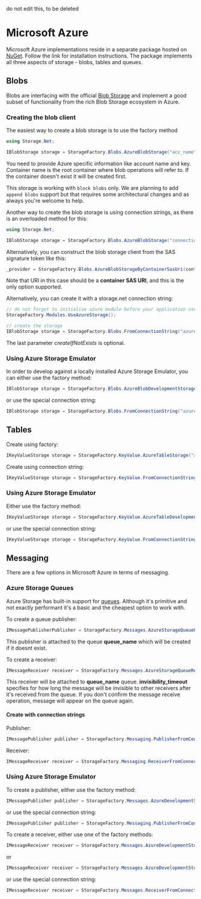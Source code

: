 do not edit this, to be deleted

# Microsoft Azure

Microsoft Azure implementations reside in a separate package hosted on [NuGet](https://www.nuget.org/packages/Storage.Net.Microsoft.Azure/). Follow the link for installation instructions. The package implements all three aspects of storage - blobs, tables and queues.

## Blobs

Blobs are interfacing with the official [Blob Storage](https://azure.microsoft.com/en-gb/services/storage/blobs/) and implement a good subset of functionality from the rich Blob Storage ecosystem in Azure.

### Creating the blob client

The easiest way to create a blob storage is to use the factory method

```csharp
using Storage.Net;

IBlobStorage storage = StorageFactory.Blobs.AzureBlobStorage("acc_name", "acc_key", "container_name");
```

You need to provide Azure specific information like account name and key. Container name is the root container where blob operations will refer to. If the container doesn't exist it will be created first.

This storage is working with `block blobs` only. We are planning to add `append blobs` support but that requires some architectural changes and as always you're welcome to help.

Another way to create the blob storage is using connection strings, as there is an overloaded method for this:

```csharp
using Storage.Net;

IBlobStorage storage = StorageFactory.Blobs.AzureBlobStorage("connection_string", "container_name");
```

Alternatively, you can construct the blob storage client from the SAS signature token like this:

```csharp
_provider = StorageFactory.Blobs.AzureBlobStorageByContainerSasUri(containerSasUri);
```

Note that URI in this case should be a **container SAS URI**, and this is the only option supported.

Alternatively, you can create it with a storage.net connection string:

```csharp
// do not forget to initialise azure module before your application uses connection strings:
StorageFactory.Modules.UseAzureStorage();

// create the storage
IBlobStorage storage = StorageFactory.Blobs.FromConnectionString("azure.blob://account=account_name;container=container_name;key=storage_key;createIfNotExists=false/true");
```

The last parameter *createIfNotExists* is optional.

### Using Azure Storage Emulator

In order to develop against a locally installed Azure Storage Emulator, you can either use the factory method:

```csharp
IBlobStorage storage = StorageFactory.Blobs.AzureBlobDevelopmentStorage();
```

or use the special connection string:

```csharp
IBlobStorage storage = StorageFactory.Blobs.FromConnectionString("azure.blob://development=true");
```

## Tables

Create using factory:

```csharp
IKeyValueStorage storage = StorageFactory.KeyValue.AzureTableStorage("account_name", "account_key");
```

Create using connection string:

```csharp
IKeyValueStorage storage = StorageFactory.KeyValue.FromConnectionString("azure.tables://account=account_name;key=storage_key");
```

### Using Azure Storage Emulator

Either use the factory method:

```csharp
IKeyValueStorage storage = StorageFactory.KeyValue.AzureTableDevelopmentStorage();
```

or use the special connection string:

```csharp
IKeyValueStorage storage = StorageFactory.KeyValue.FromConnectionString("azure.tables://development=true");
```

## Messaging

There are a few options in Microsoft Azure in terms of messaging.

### Azure Storage Queues

Azure Storage has built-in support for [queues](https://docs.microsoft.com/en-us/azure/storage/storage-dotnet-how-to-use-queues). Although it's primitive and not exactly performant it's a basic and the cheapest option to work with.

To create a queue publisher:

```csharp
IMessagePublisherPublisher = StorageFactory.Messages.AzureStorageQueuePublisher("storage_name", "storage_key", "queue_name");
```

This publisher is attached to the queue **queue_name** which will be created if it doesnt exist.

To create a receiver:

```csharp
IMessageReceiver receiver = StorageFactory.Messages.AzureStorageQueueReceiver("storage_name", "storage_key", "queue_name", "invisibility_timeout");
```

This receiver will be attached to **queue_name** queue. **invisibility_timeout** specifies for how long the message will be invisible to other receivers after it's received from the queue. If you don't confirm the message receive operation, message will appear on the queue again.

#### Create with connection strings

Publisher:

```csharp
IMessagePublisher publisher = StorageFactory.Messaging.PublisherFromConnectionString("azure.queue://account=account_name;key=account_key;queue=queue_name");
```

Receiver:

```csharp
IMessageReceiver receiver = StorageFactory.Messaging.ReceiverFromConnectionString("azure.queue://account=account_name;key=account_key;queue=queue_name[;invisibility=invisibility_timeout_timespan][;poll=polling_interval_timespan]");
```

### Using Azure Storage Emulator

To create a publisher, either use the factory method:

```csharp
IMessagePublisher publisher = StorageFactory.Messages.AzureDevelopmentStorageQueuePublisher("queue_name");
```

or use the special connection string:

```csharp
IMessagePublisher publisher = StorageFactory.Messaging.PublisherFromConnectionString("azure.queue://development=true;queue=queue_name");
```

To create a receiver, either use one of the factory methods:

```csharp
IMessageReceiver receiver = StorageFactory.Messages.AzureDevelopmentStorageQueueReceiver("queue_name", "invisibility_timeout", "polling_interval");
```

or

```csharp
IMessageReceiver receiver = StorageFactory.Messages.AzureDevelopmentStorageQueueReceiver("queue_name", "invisibility_timeout");
```

or use the special connection string:

```csharp
IMessageReceiver receiver = StorageFactory.Messages.ReceiverFromConnectionString("azure.queue://development=true;queue=queue_name[;invisibility=invisibility_timeout_timespan][;poll=polling_interval_timespan]");
```
